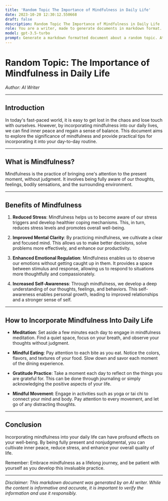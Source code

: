 ```yaml
---
title: 'Random Topic The Importance of Mindfulness in Daily Life'
date: 2023-10-20 12:30:12.550668
draft: false
description: Random Topic The Importance of Mindfulness in Daily Life
role: You are a writer, made to generate documents in markdown format. It is very important that all of the documents you generate are in valid markdown format.
model: gpt-3.5-turbo
prompt: Generate a markdown formatted document about a random topic. At the bottom, include a disclaimer explaining that the document was generated by you. The first line of the document should be the title. Make sure that the entire document is in proper markdown format, using a mix of various tags to make the document visually appealing.
---
```


# Random Topic: The Importance of Mindfulness in Daily Life

*Author: AI Writer*

---

## Introduction

In today's fast-paced world, it is easy to get lost in the chaos and lose touch with ourselves. However, by incorporating mindfulness into our daily lives, we can find inner peace and regain a sense of balance. This document aims to explore the significance of mindfulness and provide practical tips for incorporating it into your day-to-day routine.

---

## What is Mindfulness?

Mindfulness is the practice of bringing one's attention to the present moment, without judgment. It involves being fully aware of our thoughts, feelings, bodily sensations, and the surrounding environment.

---

## Benefits of Mindfulness

1. **Reduced Stress**: Mindfulness helps us to become aware of our stress triggers and develop healthier coping mechanisms. This, in turn, reduces stress levels and promotes overall well-being.

2. **Improved Mental Clarity**: By practicing mindfulness, we cultivate a clear and focused mind. This allows us to make better decisions, solve problems more effectively, and enhance our productivity.

3. **Enhanced Emotional Regulation**: Mindfulness enables us to observe our emotions without getting caught up in them. It provides a space between stimulus and response, allowing us to respond to situations more thoughtfully and compassionately.

4. **Increased Self-Awareness**: Through mindfulness, we develop a deep understanding of our thoughts, feelings, and behaviors. This self-awareness enables personal growth, leading to improved relationships and a stronger sense of self.

---

## How to Incorporate Mindfulness Into Daily Life

- **Meditation**: Set aside a few minutes each day to engage in mindfulness meditation. Find a quiet space, focus on your breath, and observe your thoughts without judgment.

- **Mindful Eating**: Pay attention to each bite as you eat. Notice the colors, flavors, and textures of your food. Slow down and savor each moment of the dining experience.

- **Gratitude Practice**: Take a moment each day to reflect on the things you are grateful for. This can be done through journaling or simply acknowledging the positive aspects of your life.

- **Mindful Movement**: Engage in activities such as yoga or tai chi to connect your mind and body. Pay attention to every movement, and let go of any distracting thoughts.

---

## Conclusion

Incorporating mindfulness into your daily life can have profound effects on your well-being. By being fully present and nonjudgmental, you can cultivate inner peace, reduce stress, and enhance your overall quality of life.

Remember: Embrace mindfulness as a lifelong journey, and be patient with yourself as you develop this invaluable practice.

---

*Disclaimer: This markdown document was generated by an AI writer. While the content is informative and accurate, it is important to verify the information and use it responsibly.*